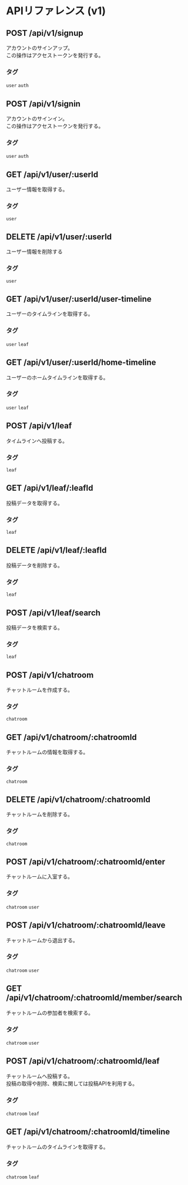 # APIリファレンス (v1)

## POST /api/v1/signup
アカウントのサインアップ。\
この操作はアクセストークンを発行する。
### タグ
`user` `auth`

## POST /api/v1/signin
アカウントのサインイン。\
この操作はアクセストークンを発行する。
### タグ
`user` `auth`

## GET /api/v1/user/:userId
ユーザー情報を取得する。
### タグ
`user`

## DELETE /api/v1/user/:userId
ユーザー情報を削除する
### タグ
`user`

## GET /api/v1/user/:userId/user-timeline
ユーザーのタイムラインを取得する。
### タグ
`user` `leaf`

## GET /api/v1/user/:userId/home-timeline
ユーザーのホームタイムラインを取得する。
### タグ
`user` `leaf`

## POST /api/v1/leaf
タイムラインへ投稿する。
### タグ
`leaf`

## GET /api/v1/leaf/:leafId
投稿データを取得する。
### タグ
`leaf`

## DELETE /api/v1/leaf/:leafId
投稿データを削除する。
### タグ
`leaf`

## POST /api/v1/leaf/search
投稿データを検索する。
### タグ
`leaf`

## POST /api/v1/chatroom
チャットルームを作成する。
### タグ
`chatroom`

## GET /api/v1/chatroom/:chatroomId
チャットルームの情報を取得する。
### タグ
`chatroom`

## DELETE /api/v1/chatroom/:chatroomId
チャットルームを削除する。
### タグ
`chatroom`

## POST /api/v1/chatroom/:chatroomId/enter
チャットルームに入室する。
### タグ
`chatroom` `user`

## POST /api/v1/chatroom/:chatroomId/leave
チャットルームから退出する。
### タグ
`chatroom` `user`

## GET /api/v1/chatroom/:chatroomId/member/search
チャットルームの参加者を検索する。
### タグ
`chatroom` `user`

## POST /api/v1/chatroom/:chatroomId/leaf
チャットルームへ投稿する。\
投稿の取得や削除、検索に関しては投稿APIを利用する。
### タグ
`chatroom` `leaf`

## GET /api/v1/chatroom/:chatroomId/timeline
チャットルームのタイムラインを取得する。
### タグ
`chatroom` `leaf`

